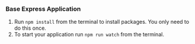 ### Base Express Application 

1. Run `npm install` from the terminal to install packages.  You only need to do this once.
2. To start your application run `npm run watch` from the terminal.  

